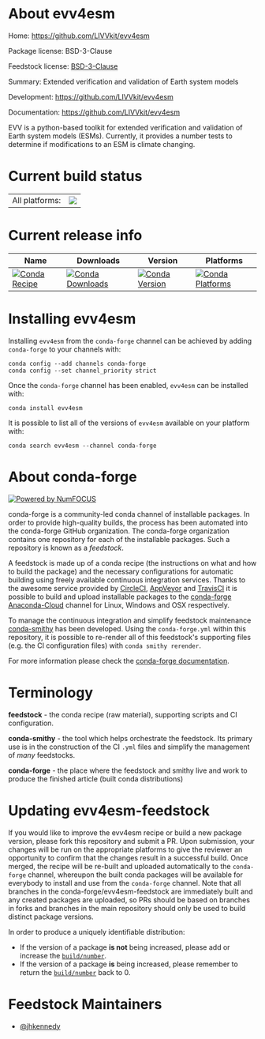 About evv4esm
=============

Home: https://github.com/LIVVkit/evv4esm

Package license: BSD-3-Clause

Feedstock license: [BSD-3-Clause](https://github.com/conda-forge/evv4esm-feedstock/blob/master/LICENSE.txt)

Summary: Extended verification and validation of Earth system models

Development: https://github.com/LIVVkit/evv4esm

Documentation: https://github.com/LIVVkit/evv4esm

EVV is a python-based toolkit for extended verification and validation of
Earth system models (ESMs). Currently, it provides a number tests to
determine if modifications to an ESM is climate changing.


Current build status
====================


<table><tr><td>All platforms:</td>
    <td>
      <a href="https://dev.azure.com/conda-forge/feedstock-builds/_build/latest?definitionId=7330&branchName=master">
        <img src="https://dev.azure.com/conda-forge/feedstock-builds/_apis/build/status/evv4esm-feedstock?branchName=master">
      </a>
    </td>
  </tr>
</table>

Current release info
====================

| Name | Downloads | Version | Platforms |
| --- | --- | --- | --- |
| [![Conda Recipe](https://img.shields.io/badge/recipe-evv4esm-green.svg)](https://anaconda.org/conda-forge/evv4esm) | [![Conda Downloads](https://img.shields.io/conda/dn/conda-forge/evv4esm.svg)](https://anaconda.org/conda-forge/evv4esm) | [![Conda Version](https://img.shields.io/conda/vn/conda-forge/evv4esm.svg)](https://anaconda.org/conda-forge/evv4esm) | [![Conda Platforms](https://img.shields.io/conda/pn/conda-forge/evv4esm.svg)](https://anaconda.org/conda-forge/evv4esm) |

Installing evv4esm
==================

Installing `evv4esm` from the `conda-forge` channel can be achieved by adding `conda-forge` to your channels with:

```
conda config --add channels conda-forge
conda config --set channel_priority strict
```

Once the `conda-forge` channel has been enabled, `evv4esm` can be installed with:

```
conda install evv4esm
```

It is possible to list all of the versions of `evv4esm` available on your platform with:

```
conda search evv4esm --channel conda-forge
```


About conda-forge
=================

[![Powered by NumFOCUS](https://img.shields.io/badge/powered%20by-NumFOCUS-orange.svg?style=flat&colorA=E1523D&colorB=007D8A)](http://numfocus.org)

conda-forge is a community-led conda channel of installable packages.
In order to provide high-quality builds, the process has been automated into the
conda-forge GitHub organization. The conda-forge organization contains one repository
for each of the installable packages. Such a repository is known as a *feedstock*.

A feedstock is made up of a conda recipe (the instructions on what and how to build
the package) and the necessary configurations for automatic building using freely
available continuous integration services. Thanks to the awesome service provided by
[CircleCI](https://circleci.com/), [AppVeyor](https://www.appveyor.com/)
and [TravisCI](https://travis-ci.com/) it is possible to build and upload installable
packages to the [conda-forge](https://anaconda.org/conda-forge)
[Anaconda-Cloud](https://anaconda.org/) channel for Linux, Windows and OSX respectively.

To manage the continuous integration and simplify feedstock maintenance
[conda-smithy](https://github.com/conda-forge/conda-smithy) has been developed.
Using the ``conda-forge.yml`` within this repository, it is possible to re-render all of
this feedstock's supporting files (e.g. the CI configuration files) with ``conda smithy rerender``.

For more information please check the [conda-forge documentation](https://conda-forge.org/docs/).

Terminology
===========

**feedstock** - the conda recipe (raw material), supporting scripts and CI configuration.

**conda-smithy** - the tool which helps orchestrate the feedstock.
                   Its primary use is in the construction of the CI ``.yml`` files
                   and simplify the management of *many* feedstocks.

**conda-forge** - the place where the feedstock and smithy live and work to
                  produce the finished article (built conda distributions)


Updating evv4esm-feedstock
==========================

If you would like to improve the evv4esm recipe or build a new
package version, please fork this repository and submit a PR. Upon submission,
your changes will be run on the appropriate platforms to give the reviewer an
opportunity to confirm that the changes result in a successful build. Once
merged, the recipe will be re-built and uploaded automatically to the
`conda-forge` channel, whereupon the built conda packages will be available for
everybody to install and use from the `conda-forge` channel.
Note that all branches in the conda-forge/evv4esm-feedstock are
immediately built and any created packages are uploaded, so PRs should be based
on branches in forks and branches in the main repository should only be used to
build distinct package versions.

In order to produce a uniquely identifiable distribution:
 * If the version of a package **is not** being increased, please add or increase
   the [``build/number``](https://docs.conda.io/projects/conda-build/en/latest/resources/define-metadata.html#build-number-and-string).
 * If the version of a package **is** being increased, please remember to return
   the [``build/number``](https://docs.conda.io/projects/conda-build/en/latest/resources/define-metadata.html#build-number-and-string)
   back to 0.

Feedstock Maintainers
=====================

* [@jhkennedy](https://github.com/jhkennedy/)

